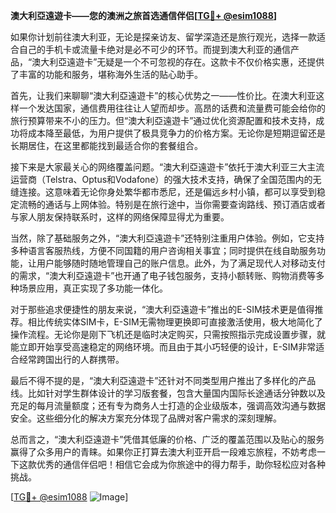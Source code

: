 **澳大利亞遠遊卡——您的澳洲之旅首选通信伴侣[[TG💪+ @esim1088](https://t.me/s/esim1088)]**

如果你计划前往澳大利亚，无论是探亲访友、留学深造还是旅行观光，选择一款适合自己的手机卡或流量卡绝对是必不可少的环节。而提到澳大利亚的通信产品，“澳大利亞遠遊卡”无疑是一个不可忽视的存在。这款卡不仅价格实惠，还提供了丰富的功能和服务，堪称海外生活的贴心助手。

首先，让我们来聊聊“澳大利亞遠遊卡”的核心优势之一——性价比。在澳大利亚这样一个发达国家，通信费用往往让人望而却步。高昂的话费和流量费可能会给你的旅行预算带来不小的压力。但“澳大利亞遠遊卡”通过优化资源配置和技术支持，成功将成本降至最低，为用户提供了极具竞争力的价格方案。无论你是短期逗留还是长期居住，在这里都能找到最适合你的套餐组合。

接下来是大家最关心的网络覆盖问题。“澳大利亞遠遊卡”依托于澳大利亚三大主流运营商（Telstra、Optus和Vodafone）的强大技术支持，确保了全国范围内的无缝连接。这意味着无论你身处繁华都市悉尼，还是偏远乡村小镇，都可以享受到稳定流畅的通话与上网体验。特别是在旅行途中，当你需要查询路线、预订酒店或者与家人朋友保持联系时，这样的网络保障显得尤为重要。

当然，除了基础服务之外，“澳大利亞遠遊卡”还特别注重用户体验。例如，它支持多种语言客服热线，方便不同国籍的用户咨询相关事宜；同时提供在线自助服务功能，让用户能够随时随地管理自己的账户信息。此外，为了满足现代人对移动支付的需求，“澳大利亞遠遊卡”也开通了电子钱包服务，支持小额转账、购物消费等多种场景应用，真正实现了多功能一体化。

对于那些追求便捷性的朋友来说，“澳大利亞遠遊卡”推出的E-SIM技术更是值得推荐。相比传统实体SIM卡，E-SIM无需物理更换即可直接激活使用，极大地简化了操作流程。无论你是刚下飞机还是临时决定购买，只需按照指示完成设置步骤，就能立即开始享受高速稳定的网络环境。而且由于其小巧轻便的设计，E-SIM非常适合经常跨国出行的人群携带。

最后不得不提的是，“澳大利亞遠遊卡”还针对不同类型用户推出了多样化的产品线。比如针对学生群体设计的学习版套餐，包含大量国内国际长途通话分钟数以及充足的每月流量额度；还有专为商务人士打造的企业级版本，强调高效沟通与数据安全。这些细分化的解决方案充分体现了品牌对客户需求的深刻理解。

总而言之，“澳大利亞遠遊卡”凭借其低廉的价格、广泛的覆盖范围以及贴心的服务赢得了众多用户的青睐。如果你正打算去澳大利亚开启一段难忘旅程，不妨考虑一下这款优秀的通信伴侣吧！相信它会成为你旅途中的得力帮手，助你轻松应对各种挑战。

[[TG💪+ @esim1088](https://t.me/s/esim1088) ![Image](https://i.postimg.cc/4NQfJmqS/Snipaste-2025-05-13-00-14-12.png)]